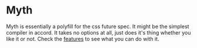 Myth
====

Myth is essentially a polyfill for the css future spec. It might be the simplest compiler in accord. It takes no options at all, just does it's thing whether you like it or not. Check the [features](https://github.com/segmentio/myth#features) to see what you can do with it.
